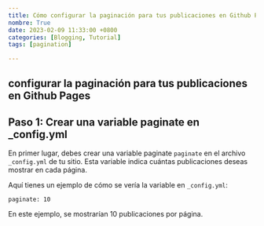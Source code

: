 ```yaml
---
title: Cómo configurar la paginación para tus publicaciones en Github Pages
nombre: True
date: 2023-02-09 11:33:00 +0800
categories: [Blogging, Tutorial]
tags: [pagination]

---
```


## configurar la paginación para tus publicaciones en Github Pages

<h2 data-toc-skip>Paso 1:  Crear una variable paginate en _config.yml</h2>

En primer lugar, debes crear una variable paginate `paginate` en el archivo `_config.yml` de tu sitio. Esta variable indica cuántas publicaciones deseas mostrar en cada página.

Aquí tienes un ejemplo de cómo se vería la variable en `_config.yml`:

```
paginate: 10

```
En este ejemplo, se mostrarían 10 publicaciones por página.




